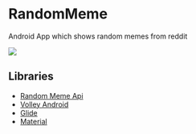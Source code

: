 # RandomMeme
Android App which shows random memes from reddit

<img src="C:\Users\9ine\Downloads\WhatsApp Image 2021-12-06 at 15.06.34 (2).jpeg"/>

## Libraries
- [Random Meme Api](https://meme-api.herokuapp.com/gimme)
- [Volley Android](https://developer.android.com/training/volley)
- [Glide](https://github.com/bumptech/glide)
- [Material](https://material.io/develop/android)
